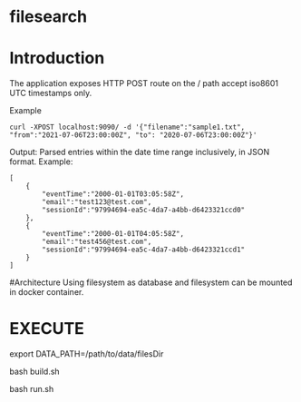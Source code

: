 # filesearch

# Introduction
The application exposes HTTP POST route on the / path
accept iso8601 UTC timestamps only.

Example
```
curl -XPOST localhost:9090/ -d '{"filename":"sample1.txt", "from":"2021-07-06T23:00:00Z", "to": "2020-07-06T23:00:00Z"}'
```
Output: Parsed entries within the date time range inclusively, in JSON format. Example:

```
[
    {
        "eventTime":"2000-01-01T03:05:58Z",
        "email":"test123@test.com",
        "sessionId":"97994694-ea5c-4da7-a4bb-d6423321ccd0"
    },
    {
        "eventTime":"2000-01-01T04:05:58Z",
        "email":"test456@test.com",
        "sessionId":"97994694-ea5c-4da7-a4bb-d6423321ccd1"
    }
]
```


#Architecture
Using filesystem as database and filesystem can be mounted in docker container.

# EXECUTE
export DATA_PATH=/path/to/data/filesDir

bash build.sh

bash run.sh